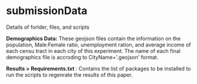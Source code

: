 # submissionData

Details of forlder, files, and scripts

**Demographics Data:** These geojson files contain the information on the population, Male:Female ratio, unemployment ration, and average income of each censu tract in each city of this experiment. The name of each final demographics file is accroding to CityName+'.geojson' format.

  
**Results > Requirements.txt** : Contains the list of packages to be installed to run the scripts to regenrate the results of this paper. 
